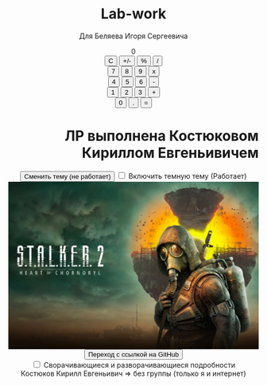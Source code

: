 # Lab-work
Для Беляева Игоря Сергеевича
<!DOCTYPE html>
<html lang="en">
<head>
    <meta charset="UTF-8">
  <title>Калькулятор</title>
  <link rel="stylesheet" href="style.css"> 
  <body backgroundcolor="#FA15C4"></body>
</head>
<body align="center">
  <div align="center">
    <div id="result" class="result">
      0
    </div>
    <div>
      <div>  
        <button id="btn_op_clear" class="my-btn secondary">C</button>
        <button id="btn_op_sign" class="my-btn secondary">+/-</button>
        <button id="btn_op_percent" class="my-btn secondary">%</button>
        <button id="btn_op_div" class="my-btn secondary">/</button>
      </div>
      <div>
        <button id="btn_digit_7" class="my-btn">7</button>
        <button id="btn_digit_8" class="my-btn">8</button>
        <button id="btn_digit_9" class="my-btn">9</button>
        <button id="btn_op_mult" class="my-btn primary">x</button>
      </div>
      <div>
        <button id="btn_digit_4" class="my-btn">4</button>
        <button id="btn_digit_5" class="my-btn">5</button>
        <button id="btn_digit_6" class="my-btn">6</button>
        <button id="btn_op_minus" class="my-btn primary">-</button>
      </div>
      <div>
        <button id="btn_digit_1" class="my-btn">1</button>
        <button id="btn_digit_2" class="my-btn">2</button>
        <button id="btn_digit_3" class="my-btn">3</button>
        <button id="btn_op_plus" class="my-btn primary">+</button>
      </div>
      <div>
        <button id="btn_digit_0" class="my-btn">0</button>
        <button id="btn_digit_dot" class="my-btn">.</button>
        <button id="btn_op_equal" class="my-btn primary execute">=</button>
      </div>
    </div>
  </div>
</body>
<H1 align="right">  ЛР выполнена Костюковом Кириллом Евгеньивичем</H1>
<button id="theme-toggle">Сменить тему (не работает)</button>
<label>
    <input type="checkbox" onchange="changeTheme(this.checked)">
    Включить темную тему (Работает)
  </label>
  <script>
    function changeTheme(isChecked) {
      if (isChecked) {
        document.body.setAttribute('dark', '');
      } else {
        document.body.removeAttribute('dark');
      }
    }
  </script>
  <img src="1.jpg" align="right" />
  <form action="https://github.com/dashboard" target="_blank">
    <button>Переход с ссылкой на GitHub</button>
    <div class="demo">
        <input type="checkbox" id="hd-1" class="hide"/>
        <label for="hd-1" >Cворачивающиеся и разворачивающиеся подробности</label>
        <div>
            Костюков Кирилл Евгеньивич => без группы (только я и интернет)
        </div>
        <br/>
    <br/>
</html>
